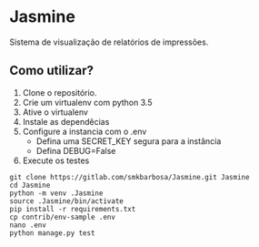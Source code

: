 # Jasmine

Sistema de visualização de relatórios de impressões.

## Como utilizar?

1. Clone o repositório.
2. Crie um virtualenv com python 3.5
3. Ative o virtualenv
4. Instale as dependêcias
5. Configure a instancia com o .env
    - Defina uma SECRET_KEY segura para a instância
    - Defina DEBUG=False
6. Execute os testes

```console
git clone https://gitlab.com/smkbarbosa/Jasmine.git Jasmine
cd Jasmine
python -m venv .Jasmine
source .Jasmine/bin/activate
pip install -r requirements.txt
cp contrib/env-sample .env
nano .env
python manage.py test
```
